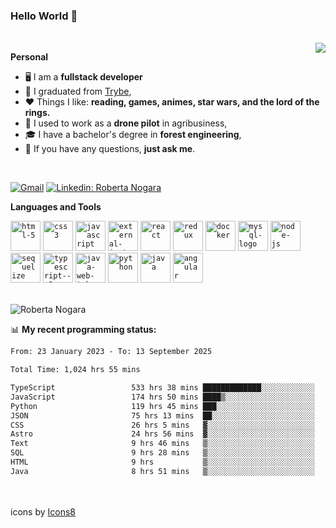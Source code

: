 ### Hello World 👋

<br />

<img align="right" src="https://github.blog/wp-content/uploads/2018/10/46896184-b679fc80-ce30-11e8-88bf-921e9b788f7c.gif?resize=200%2C200"  />

**Personal**
- 🖥️ I am a **fullstack developer**
- 📖 I graduated from [Trybe](https://www.betrybe.com/),
- ❤️ Things I like: **reading, games, animes, star wars, and the lord of the rings.** 
- 🌾 I used to work as a **drone pilot** in agribusiness,
- 🎓 I have a bachelor's degree in **forest engineering**,
- 💬 If you have any questions, **just ask me**.

<br />

[![Gmail](https://img.icons8.com/neon/96/gmail.png)](mailto:r.nogara.dev@gmail.com)
[![Linkedin: Roberta Nogara](https://img.icons8.com/neon/96/linkedin.png)](https://www.linkedin.com/in/robertanogara/)

**Languages and Tools**  

<code><img width="48" height="48" src="https://img.icons8.com/fluency/48/html-5.png" alt="html-5"/></code>
<code><img width="48" height="48" src="https://img.icons8.com/fluency/48/css3.png" alt="css3"/></code>
<code><img width="48" height="48" src="https://img.icons8.com/fluency/48/javascript.png" alt="javascript"/></code>
<code><img width="48" height="48" src="https://img.icons8.com/external-tal-revivo-color-tal-revivo/48/external-jest-can-collect-code-coverage-information-from-entire-projects-logo-color-tal-revivo.png" alt="external-jest-can-collect-code-coverage-information-from-entire-projects-logo-color-tal-revivo"/></code>
<code><img width="48" height="48" src="https://img.icons8.com/office/40/react.png" alt="react"/></code>
<code><img width="48" height="48" src="https://img.icons8.com/color/48/redux.png" alt="redux"/></code>
<code><img width="48" height="48" src="https://img.icons8.com/fluency/48/docker.png" alt="docker"/></code>
<code><img width="48" height="48" src="https://img.icons8.com/fluency/48/mysql-logo.png" alt="mysql-logo"/></code>
<code><img width="48" height="48" src="https://img.icons8.com/fluency/48/node-js.png" alt="node-js"/></code>
<code><img width="48" height="48" src="https://cdn.icon-icons.com/icons2/2415/PNG/512/sequelize_original_logo_icon_146348.png" alt="sequelize"/></code>
<code><img width="48" height="48" src="https://img.icons8.com/fluency/48/typescript--v2.png" alt="typescript--v2"/></code>
<code><img width="48" height="48" src="https://img.icons8.com/color/48/java-web-token.png" alt="java-web-token"/></code>
<code><img width="48" height="48" src="https://img.icons8.com/fluency/48/python.png" alt="python"/></code>
<code><img width="48" height="48" src="https://img.icons8.com/color/48/java-coffee-cup-logo--v1.png" alt="java"/></code>
<code><img width="48" height="48" src="https://img.icons8.com/fluency/48/angularjs.png" alt="angular"/></code>

<br />
<img src="https://github-readme-stats.vercel.app/api?username=rnogara&count_private=true&show_icons=true" alt="Roberta Nogara" />
<br />

📊 **My recent programming status:**
<!--START_SECTION:waka-->

```txt
From: 23 January 2023 - To: 13 September 2025

Total Time: 1,024 hrs 55 mins

TypeScript                 533 hrs 38 mins █████████████░░░░░░░░░░░░   52.07 %
JavaScript                 174 hrs 50 mins ████▒░░░░░░░░░░░░░░░░░░░░   17.06 %
Python                     119 hrs 45 mins ███░░░░░░░░░░░░░░░░░░░░░░   11.68 %
JSON                       75 hrs 13 mins  ██░░░░░░░░░░░░░░░░░░░░░░░   07.34 %
CSS                        26 hrs 5 mins   ▓░░░░░░░░░░░░░░░░░░░░░░░░   02.55 %
Astro                      24 hrs 56 mins  ▓░░░░░░░░░░░░░░░░░░░░░░░░   02.43 %
Text                       9 hrs 46 mins   ▒░░░░░░░░░░░░░░░░░░░░░░░░   00.95 %
SQL                        9 hrs 28 mins   ▒░░░░░░░░░░░░░░░░░░░░░░░░   00.92 %
HTML                       9 hrs           ▒░░░░░░░░░░░░░░░░░░░░░░░░   00.88 %
Java                       8 hrs 51 mins   ▒░░░░░░░░░░░░░░░░░░░░░░░░   00.86 %
```

<!--END_SECTION:waka-->

<br />
<br />
icons by <a href="https://icons8.com">Icons8</a>
